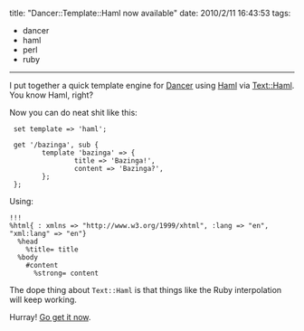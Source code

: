 title: "Dancer::Template::Haml now available"
date: 2010/2/11 16:43:53
tags:
- dancer
- haml
- perl
- ruby
---
I put together a quick template engine for [Dancer](http://perldancer.org/) using [Haml](http://haml-lang.com) via [Text::Haml](http://search.cpan.org/dist/Text-Haml/). You know Haml, right?

Now you can do neat shit like this:

     set template => 'haml';

     get '/bazinga', sub {
            template 'bazinga' => {
                    title => 'Bazinga!',
                    content => 'Bazinga?',
            };
     };

Using:

    !!!
    %html{ : xmlns => "http://www.w3.org/1999/xhtml", :lang => "en", "xml:lang" => "en"}
      %head
        %title= title
      %body
        #content
          %strong= content

The dope thing about `Text::Haml` is that things like the Ruby interpolation will keep working.

Hurray! [Go get it now](http://search.cpan.org/dist/Dancer-Template-Haml/).
